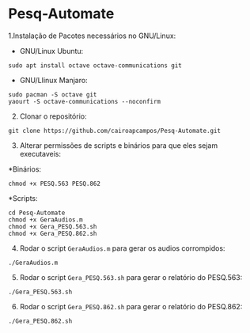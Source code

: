 # Pesq-Automate

1.Instalação de Pacotes necessários no GNU/Linux:

* GNU/Linux Ubuntu:

`sudo apt install octave octave-communications git`

* GNU/LIinux Manjaro:

```
sudo pacman -S octave git
yaourt -S octave-communications --noconfirm
```
2. Clonar o repositório:

`git clone https://github.com/cairoapcampos/Pesq-Automate.git`

3. Alterar permissões de scripts e binários para que eles sejam executaveis:

*Binários:

`chmod +x PESQ.563 PESQ.862`

*Scripts:

```
cd Pesq-Automate
chmod +x GeraAudios.m
chmod +x Gera_PESQ.563.sh
chmod +x Gera_PESQ.862.sh
```

4. Rodar o script `GeraAudios.m` para gerar os audios corrompidos:

`./GeraAudios.m`

5. Rodar o script `Gera_PESQ.563.sh` para gerar o relatório do PESQ.563:

`./Gera_PESQ.563.sh`

6. Rodar o script `Gera_PESQ.862.sh` para gerar o relatório do PESQ.862:

`./Gera_PESQ.862.sh`
